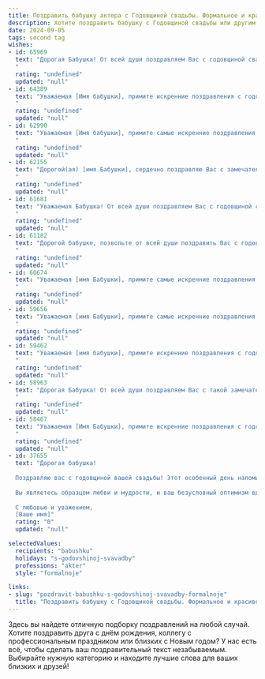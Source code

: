 ```yaml
---
title: Поздравить бабушку актера с Годовщиной свадьбы. Формальное и красивое
description: Хотите поздравить бабушку с Годовщиной свадьбы или другим праздником? Наш ИИ создаст незабываемое поздравление, а вы обязательно выделитесь среди других.  
date: 2024-09-05
tags: second tag
wishes:
- id: 65969
  text: "Дорогая Бабушка! От всей души поздравляем Вас с годовщиной свадьбы! Желаем Вам крепкого здоровья, долгих лет жизни, семейного счастья и благополучия. Пусть каждый день Вашей жизни будет наполнен радостью, любовью и теплом!
  "
  rating: "undefined"
  updated: "null"
- id: 64389
  text: "Уважаемая [Имя бабушки], примите искренние поздравления с годовщиной свадьбы! Желаем вам долгих лет совместной жизни, наполненных любовью, счастьем и взаимопониманием. Пусть ваша сцена жизни будет яркой, а роли, которые вы играете, будут запоминающимися.
  "
  rating: "undefined"
  updated: "null"
- id: 62990
  text: "Уважаемая [Имя бабушки], примите самые искренние поздравления с годовщиной свадьбы! Ваша долгая совместная жизнь – это пример верности, любви и нежности. Желаем вам крепкого здоровья, семейного благополучия и долгих лет счастливой жизни в окружении близких людей. Пусть ваша любовь и взаимопонимание только крепнут с каждым годом!
  "
  rating: "undefined"
  updated: "null"
- id: 62155
  text: "Дорогой(ая) [имя Бабушки], сердечно поздравляю Вас с замечательной годовщиной свадьбы! Желаю Вам крепкого здоровья, семейного благополучия, радости и счастья, а также  огромного вдохновения и новых творческих свершений в Вашей профессии актера.
  "
  rating: "undefined"
  updated: "null"
- id: 61681
  text: "Уважаемая Бабушка! От всей души поздравляем Вас с годовщиной свадьбы! Желаем Вам долгих лет жизни, крепкого здоровья, семейного благополучия и неиссякаемого творческого вдохновения!
  "
  rating: "undefined"
  updated: "null"
- id: 61182
  text: "Дорогой бабушке, позвольте от всей души поздравить Вас с годовщиной свадьбы! Желаю Вам крепкого здоровья, бурного потока радостных эмоций и чтобы каждый день Вашей жизни был наполнен светом любви и семейного счастья!  Пусть Ваша жизнь, подобно прекрасной театральной постановке, будет полна ярких красок, трогательных моментов и бурных оваций!
  "
  rating: "undefined"
  updated: "null"
- id: 60674
  text: "Уважаемая [имя Бабушки], примите самые искренние поздравления с годовщиной свадьбы! Желаем Вам и Вашему супругу крепкого здоровья, долгих лет счастливой совместной жизни, наполненных любовью, радостью и благополучием. Пусть ваша любовь и взаимопонимание  продолжают  цвести и  расцветать  с каждым прожитым годом.
  "
  rating: "undefined"
  updated: "null"
- id: 59656
  text: "Уважаемая [имя Бабушки], примите самые искренние поздравления с годовщиной свадьбы! Желаем вам, чтобы ваша жизнь, подобно яркой сцене, была полна любви, счастья и незабываемых моментов. Пусть ваш союз, подобно прекрасному спектаклю, будет вечным и наполненным радостью!
  "
  rating: "undefined"
  updated: "null"
- id: 59462
  text: "Уважаемая [имя бабушки], примите искренние поздравления с годовщиной свадьбы! Желаем вам долгих лет совместной жизни, наполненных любовью, счастьем и взаимопониманием. Пусть ваш семейный очаг всегда будет согрет теплом и заботой.
  "
  rating: "undefined"
  updated: "null"
- id: 58963
  text: "Дорогая Бабушка! От всей души поздравляем Вас с такой замечательной годовщиной свадьбы! Желаем Вам крепкого здоровья, неиссякаемого оптимизма и долгих лет счастливой семейной жизни. Пусть Ваши дни будут наполнены теплом и любовью, а каждый момент приносит радость и гармонию.
  "
  rating: "undefined"
  updated: "null"
- id: 58467
  text: "Уважаемая [Имя Бабушки], примите искренние поздравления с годовщиной Вашей свадьбы!  Желаем Вам долгих лет жизни, наполненных счастьем, любовью и крепким здоровьем. Пусть Ваши жизненные роли на сцене семейного благополучия всегда будут яркими и запоминающимися!
  "
  rating: "undefined"
  updated: "null"
- id: 37655
  text: "Дорогая бабушка!
  
  Поздравляю вас с годовщиной вашей свадьбы! Этот особенный день напоминает нам о том, как искренне и сильно можно любить. Ваша совместная жизнь - это настоящая сыгранная роль, полная ярких эмоций, тепла и заботы друг о друге.
  
  Вы являетесь образцом любви и мудрости, и ваш безусловный оптимизм вдохновляет нас всех. Пусть каждый день вашей совместной жизни будет наполнен счастьем, радостью и гармонией. Желаю вам здоровья, долгих лет совместной жизни и множества счастливых моментов впереди!
  
  С любовью и уважением,
  [Ваше имя]"
  rating: "0"
  updated: "null"

selectedValues:
  recipients: "babushku"
  holidays: "s-godovshinoj-svavadby"
  professions: "akter"
  style: "formalnoje"

links:
- slug: "pozdravit-babushku-s-godovshinoj-svavadby-formalnoje"
  title: "Поздравить бабушку с Годовщиной свадьбы. Формальное и красивое"
---
```


Здесь вы найдете отличную подборку поздравлений на любой случай. 
Хотите поздравить друга с днём рождения, коллегу с профессиональным праздником или близких с Новым годом? У нас есть всё, чтобы сделать ваш поздравительный текст незабываемым. Выбирайте нужную категорию и находите лучшие слова для ваших близких и друзей!

